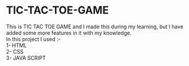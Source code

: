 # TIC-TAC-TOE-GAME
This is TIC TAC TOE GAME and I made this during my learning, but I have added some more features in it with my knowledge. <br>
In this project I used :- <br>
1- HTML <br>
2- CSS <br>
3- JAVA SCRIPT <br>

